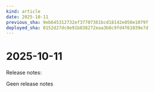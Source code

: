 ```yaml
---
kind: article
date: 2025-10-11
previous_sha: 9eb645312732ef37707361bcd18142e050e1079f
deployed_sha: 0152d27dc0e91b838272eaa3b8c9fd4f61039e7d
---
```


# 2025-10-11

Release notes:

Geen release notes
